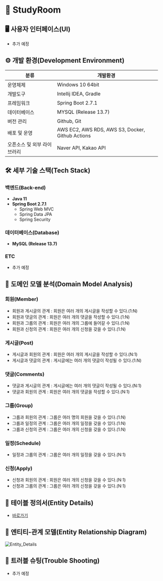 # 📒 StudyRoom

## 🖥 사용자 인터페이스(UI)

- 추가 예정

## ⚙️ 개발 환경(Development Environment)

| 분류 | 개발환경 | 
|---|---|
| 운영체제 | Windows 10 64bit |
| 개발도구 | Intellij IDEA, Gradle |
| 프레임워크 | Spring Boot 2.7.1 |
| 데이터베이스 | MYSQL (Release 13.7) |
| 버전 관리 | Github, Git |
| 배포 및 운영 | AWS EC2, AWS RDS, AWS S3, Docker, Github Actions  |
| 오픈소스 및 외부 라이브러리 | Naver API, Kakao API |


## 🛠 세부 기술 스택(Tech Stack)

### 백엔드(Back-end)
- **Java 11**
- **Spring Boot 2.7.1**
	- Spring Web MVC
	- Spring Data JPA
	- Spring Security

### 데이터베이스(Database)

- **MySQL (Release 13.7)**

### ETC

- 추가 예정

## 📝 도메인 모델 분석(Domain Model Analysis)

### 회원(Member)

- 회원과 게시글의 관계 : 회원은 여러 개의 게시글을 작성할 수 있다.(1:N)
- 회원과 댓글의 관계 : 회원은 여러 개의 댓글을 작성할 수 있다.(1:N)
- 회원과 그룹의 관계 : 회원은 여러 개의 그룹에 들어갈 수 있다.(1:N)
- 회원과 신청의 관계 : 회원은 여러 개의 신청을 갖을 수 있다.(1:N)

### 게시글(Post)

- 게시글과 회원의 관계 : 회원은 여러 개의 게시글을 작성할 수 있다.(N:1)
- 게시글과 댓글의 관계 : 게시글에는 여러 개의 댓글이 작성될 수 있다.(1:N)

### 댓글(Comments)

- 댓글과 게시글의 관계 : 게시글에는 여러 개의 댓글이 작성될 수 있다.(N:1)
- 댓글과 회원의 관계 : 회원은 여러 개의 댓글을 작성할 수 있다.(N:1)

### 그룹(Group)

- 그룹과 회원의 관계 : 그룹은 여러 명의 회원을 갖을 수 있다.(1:N)
- 그룹과 일정의 관계 : 그룹은 여러 개의 일정을 갖을 수 있다.(1:N)
- 그룹과 신청의 관계 : 그룹은 여러 개의 신청을 갖을 수 있다.(1:N)

### 일정(Schedule)

- 일정과 그룹의 관계 : 그룹은 여러 개의 일정을 갖을 수 있다.(N:1)

### 신청(Apply)

- 신청과 회원의 관계 : 회원은 여러 개의 신청을 갖을 수 있다.(N:1)
- 신청과 그룹의 관계 : 그룹은 여러 개의 신청을 갖을 수 있다.(N:1)

## 📝 테이블 정의서(Entity Details)

- [바로가기](./table_details.md)

## 🔗 엔티티-관계 모델(Entity Relationship Diagram)

![Entity_Details](./images/entity_details.png)

## 📐 트러블 슈팅(Trouble Shooting)

- 추가 예정

